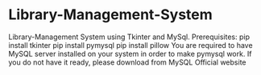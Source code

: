 # Library-Management-System
Library-Management System using Tkinter and MySql.
Prerequisites:
pip install tkinter
pip install pymysql
pip install pillow
You are required to have MySQL server installed on your system in order to make pymysql work. 
If you do not have it ready, please download from MySQL Official website
